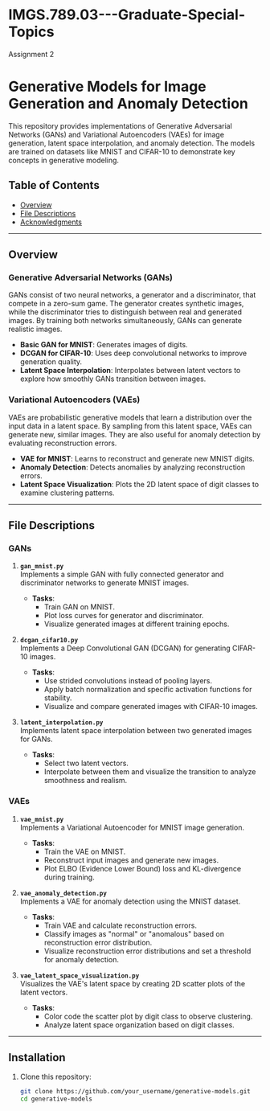 # IMGS.789.03---Graduate-Special-Topics
Assignment 2
# Generative Models for Image Generation and Anomaly Detection

This repository provides implementations of Generative Adversarial Networks (GANs) and Variational Autoencoders (VAEs) for image generation, latent space interpolation, and anomaly detection. The models are trained on datasets like MNIST and CIFAR-10 to demonstrate key concepts in generative modeling.

## Table of Contents

- [Overview](#overview)
- [File Descriptions](#file-descriptions)
- [Acknowledgments](#acknowledgments)

---

## Overview

### Generative Adversarial Networks (GANs)

GANs consist of two neural networks, a generator and a discriminator, that compete in a zero-sum game. The generator creates synthetic images, while the discriminator tries to distinguish between real and generated images. By training both networks simultaneously, GANs can generate realistic images.

- **Basic GAN for MNIST**: Generates images of digits.
- **DCGAN for CIFAR-10**: Uses deep convolutional networks to improve generation quality.
- **Latent Space Interpolation**: Interpolates between latent vectors to explore how smoothly GANs transition between images.

### Variational Autoencoders (VAEs)

VAEs are probabilistic generative models that learn a distribution over the input data in a latent space. By sampling from this latent space, VAEs can generate new, similar images. They are also useful for anomaly detection by evaluating reconstruction errors.

- **VAE for MNIST**: Learns to reconstruct and generate new MNIST digits.
- **Anomaly Detection**: Detects anomalies by analyzing reconstruction errors.
- **Latent Space Visualization**: Plots the 2D latent space of digit classes to examine clustering patterns.

---

## File Descriptions

### GANs

1. **`gan_mnist.py`**  
   Implements a simple GAN with fully connected generator and discriminator networks to generate MNIST images.
   - **Tasks**:
     - Train GAN on MNIST.
     - Plot loss curves for generator and discriminator.
     - Visualize generated images at different training epochs.

2. **`dcgan_cifar10.py`**  
   Implements a Deep Convolutional GAN (DCGAN) for generating CIFAR-10 images.
   - **Tasks**:
     - Use strided convolutions instead of pooling layers.
     - Apply batch normalization and specific activation functions for stability.
     - Visualize and compare generated images with CIFAR-10 images.

3. **`latent_interpolation.py`**  
   Implements latent space interpolation between two generated images for GANs.
   - **Tasks**:
     - Select two latent vectors.
     - Interpolate between them and visualize the transition to analyze smoothness and realism.

### VAEs

1. **`vae_mnist.py`**  
   Implements a Variational Autoencoder for MNIST image generation.
   - **Tasks**:
     - Train the VAE on MNIST.
     - Reconstruct input images and generate new images.
     - Plot ELBO (Evidence Lower Bound) loss and KL-divergence during training.

2. **`vae_anomaly_detection.py`**  
   Implements a VAE for anomaly detection using the MNIST dataset.
   - **Tasks**:
     - Train VAE and calculate reconstruction errors.
     - Classify images as "normal" or "anomalous" based on reconstruction error distribution.
     - Visualize reconstruction error distributions and set a threshold for anomaly detection.

3. **`vae_latent_space_visualization.py`**  
   Visualizes the VAE's latent space by creating 2D scatter plots of the latent vectors.
   - **Tasks**:
     - Color code the scatter plot by digit class to observe clustering.
     - Analyze latent space organization based on digit classes.

---

## Installation

1. Clone this repository:
   ```bash
   git clone https://github.com/your_username/generative-models.git
   cd generative-models
